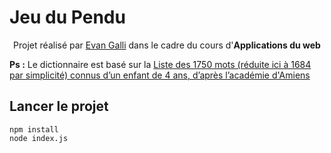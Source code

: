 # Jeu du Pendu

<p align=center>
  <span>Projet réalisé par <a href="https://github.com/06Games">Evan Galli</a> dans le cadre du cours d'<b>Applications du web</b></span>
</p>

**Ps :** Le dictionnaire est basé sur la [Liste des 1750 mots (réduite ici à 1684 par simplicité) connus d’un enfant de 4 ans, d’après l’académie d'Amiens](https://fr.wiktionary.org/wiki/Wiktionnaire:Liste_de_1750_mots_fran%C3%A7ais_les_plus_courants) 

## Lancer le projet
```shell
npm install
node index.js
```
